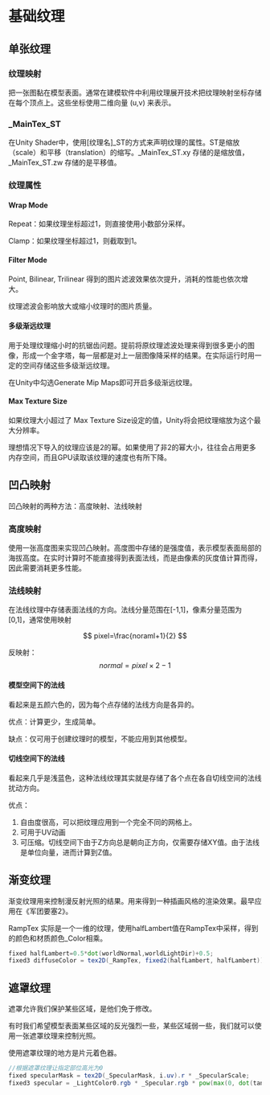 # 基础纹理

## 单张纹理

### 纹理映射

把一张图黏在模型表面。通常在建模软件中利用纹理展开技术把纹理映射坐标存储在每个顶点上。这些坐标使用二维向量 (u,v) 来表示。

### _MainTex_ST

在Unity Shader中，使用[纹理名]_ST的方式来声明纹理的属性。ST是缩放（scale）和平移（translation）的缩写。_MainTex_ST.xy 存储的是缩放值，_MainTex_ST.zw 存储的是平移值。

### 纹理属性

#### Wrap Mode

Repeat：如果纹理坐标超过1，则直接使用小数部分采样。

Clamp：如果纹理坐标超过1，则截取到1。

#### Filter Mode

Point, Bilinear, Trilinear	得到的图片滤波效果依次提升，消耗的性能也依次增大。

纹理滤波会影响放大或缩小纹理时的图片质量。

#### 多级渐远纹理

用于处理纹理缩小时的抗锯齿问题。提前将原纹理滤波处理来得到很多更小的图像，形成一个金字塔，每一层都是对上一层图像降采样的结果。在实际运行时用一定的空间存储这些多级渐远纹理。

在Unity中勾选Generate Mip Maps即可开启多级渐远纹理。

#### Max Texture Size

如果纹理大小超过了 Max Texture Size设定的值，Unity将会把纹理缩放为这个最大分辨率。

理想情况下导入的纹理应该是2的幂。如果使用了非2的幂大小，往往会占用更多内存空间，而且GPU读取该纹理的速度也有所下降。

## 凹凸映射

凹凸映射的两种方法：高度映射、法线映射

### 高度映射

使用一张高度图来实现凹凸映射。高度图中存储的是强度值，表示模型表面局部的海拔高度。在实时计算时不能直接得到表面法线，而是由像素的灰度值计算而得，因此需要消耗更多性能。

### 法线映射

在法线纹理中存储表面法线的方向。法线分量范围在[-1,1]，像素分量范围为[0,1]，通常使用映射

$$
pixel=\frac{noraml+1}{2}
$$

反映射：
$$
normal =pixel \times 2-1
$$

#### 模型空间下的法线

看起来是五颜六色的，因为每个点存储的法线方向是各异的。

优点：计算更少，生成简单。

缺点：仅可用于创建纹理时的模型，不能应用到其他模型。

#### 切线空间下的法线

看起来几乎是浅蓝色，这种法线纹理其实就是存储了各个点在各自切线空间的法线扰动方向。

优点：

1. 自由度很高，可以把纹理应用到一个完全不同的网格上。
2. 可用于UV动画
3. 可压缩。切线空间下由于Z方向总是朝向正方向，仅需要存储XY值。由于法线是单位向量，进而计算到Z值。

## 渐变纹理

渐变纹理用来控制漫反射光照的结果。用来得到一种插画风格的渲染效果。最早应用在《军团要塞2》。

RampTex 实际是一个一维的纹理，使用halfLambert值在RampTex中采样，得到的颜色和材质颜色_Color相乘。

```glsl
fixed halfLambert=0.5*dot(worldNormal,worldLightDir)+0.5;
fixed3 diffuseColor = tex2D(_RampTex, fixed2(halfLambert, halfLambert)).rgb * _Color.rgb;
```

## 遮罩纹理

遮罩允许我们保护某些区域，是他们免于修改。

有时我们希望模型表面某些区域的反光强烈一些，某些区域弱一些，我们就可以使用一张遮罩纹理来控制光照。

使用遮罩纹理的地方是片元着色器。

```glsl
//根据遮罩纹理让指定部位高光为0
fixed specularMask = tex2D(_SpecularMask, i.uv).r * _SpecularScale;
fixed3 specular = _LightColor0.rgb * _Specular.rgb * pow(max(0, dot(tangentNormal, halfDir)), _Gloss) * specularMask;
```